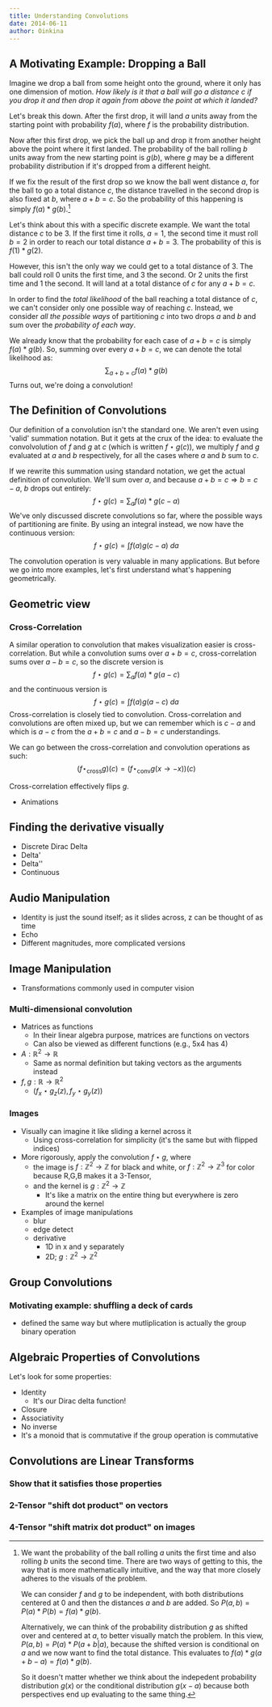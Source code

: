```yaml
---
title: Understanding Convolutions
date: 2014-06-11
author: Oinkina
---
```


A Motivating Example: Dropping a Ball
----

Imagine we drop a ball from some height onto the ground, where it only has one dimension of motion. *How likely is it that a ball will go a distance $c$ if you drop it and then drop it again from above the point at which it landed?*

Let's break this down. After the first drop, it will land $a$ units away from the starting point with probability $f(a)$, where $f$ is the probability distribution.

Now after this first drop, we pick the ball up and drop it from another height above the point where it first landed. The probability of the ball rolling $b$ units away from the new starting point is $g(b)$, where $g$ may be a different probability distribution if it's dropped from a different height.

<!--FIX THIS PARAGRAPH: fix the result -> probability doesn't sound right; conditioned on it being a ??-->

If we fix the result of the first drop so we know the ball went distance $a$, for the ball to go a total distance $c$, the distance travelled in the second drop is also fixed at $b$, where $a+b=c$. So the probability of this happening is simply $f(a)*g(b)$.[^expl]

[^expl]: 
    We want the probability of the ball rolling $a$ units the first time and also rolling $b$ units the second time. There are two ways of getting to this, the way that is more mathematically intuitive, and the way that more closely adheres to the visuals of the problem. 

    We can consider $f$ and $g$ to be independent, with both distributions centered at 0 and then the distances $a$ and $b$ are added. So $P(a,b) = P(a) * P(b) = f(a) * g(b)$. 

    Alternatively, we can think of the probability distribution $g$ as shifted over and centered at $a$, to better visually match the problem. In this view, $P(a,b) = P(a) * P(a+b \vert a)$, because the shifted version is conditional on $a$ and we now want to find the total distance. This evaluates to $f(a)*g(a+b-a)=f(a)*g(b)$.

    So it doesn't matter whether we think about the indepedent probability distribution $g(x)$ or the conditional distribution $g(x-a)$ because both perspectives end up evaluating to the same thing.

Let's think about this with a specific discrete example. We want the total distance $c$ to be 3. If the first time it rolls, $a=1$, the second time it must roll $b=2$ in order to reach our total distance $a+b=3$. The probability of this is $f(1)*g(2)$. 

However, this isn't the only way we could get to a total distance of 3. The ball could roll 0 units the first time, and 3 the second. Or 2 units the first time and 1 the second. It will land at a total distance of $c$ for any $a+b=c$. 

In order to find the *total likelihood* of the ball reaching a total distance of $c$, we can't consider only one possible way of reaching $c$. Instead, we consider *all the possible ways* of partitioning $c$ into two drops $a$ and $b$ and sum over the *probability of each way*. 

We already know that the probability for each case of $a+b=c$ is simply $f(a)*g(b)$. So, summing over every $a+b=c$, we can denote the total likelihood as:
$$\sum_{a+b=c} f(a)*g(b)$$
Turns out, we're doing a convolution! 



The Definition of Convolutions
----

Our definition of a convolution isn't the standard one. We aren't even using 'valid' summation notation. But it gets at the crux of the idea: to evaluate the convolvolution of $f$ and $g$ at $c$ (which is written $f\star g(c)$), we multiply $f$ and $g$ evaluated at $a$ and $b$ respectively, for all the cases where $a$ and $b$ sum to $c$.

If we rewrite this summation using standard notation, we get the actual definition of convolution. We'll sum over $a$, and because $a+b=c \Rightarrow b=c-a$, $b$ drops out entirely: 
$$f \star g (c) = \sum_a f(a)*g(c-a)$$
We've only discussed discrete convolutions so far, where the possible ways of partitioning are finite. By using an integral instead, we now have the continuous version:
$$f \star g (c) = \int f(a)g(c-a) ~da$$

The convolution operation is very valuable in many applications. But before we go into more examples, let's first understand what's happening geometrically.

Geometric view
-----
### Cross-Correlation

A similar operation to convolution that makes visualization easier is cross-correlation. But while a convolution sums over $a+b=c$, cross-correlation sums over $a-b=c$, so the discrete version is
$$f \star g (c) = \sum_a f(a)*g(a-c)$$
and the continuous version is
$$f \star g (c) = \int f(a)g(a-c) ~da$$
Cross-correlation is closely tied to convolution. Cross-correlation and convolutions are often mixed up, but we can remember which is $c-a$ and which is $a-c$ from the $a+b=c$ and $a-b=c$ understandings. 

We can go between the cross-correlation and convolution operations as such:
$$(f \star_{\text{cross}} g)(c) = (f \star_{\text{conv}} g(x \rightarrow -x))(c)$$

Cross-correlation effectively flips $g$.

* Animations

Finding the derivative visually
---
* Discrete Dirac Delta
* Delta'
* Delta''
* Continuous

Audio Manipulation
---
* Identity is just the sound itself; as it slides across, z can be thought of as time
* Echo
* Different magnitudes, more complicated versions

Image Manipulation 
----
* Transformations commonly used in computer vision

### Multi-dimensional convolution
* Matrices as functions
    * In their linear algebra purpose, matrices are functions on vectors
    * Can also be viewed as different functions (e.g., 5x4 has 4)
* $A: \mathbb{R}^2 \to \mathbb{R}$
    * Same as normal definition but taking vectors as the arguments instead
* $f,g: \mathbb{R} \to \mathbb{R}^2$ 
    * $(f_x \star g_z (z), f_y \star g_y(z))$

### Images
* Visually can imagine it like sliding a kernel across it 
    * Using cross-correlation for simplicity (it's the same but with flipped indices)
* More rigorously, apply the convolution $f \star g$, where 
    * the image is $f: \mathbb{Z}^2 \to \mathbb{Z}$ for black and white, or $f: \mathbb{Z}^2 \to \mathbb{Z}^3$ for color because R,G,B makes it a 3-Tensor, 
    * and the kernel is $g: \mathbb{Z}^2 \to \mathbb{Z}$
    	* It's like a matrix on the entire thing but everywhere is zero around the kernel
* Examples of image manipulations
    * blur 
    * edge detect
    * derivative
        * 1D in x and y separately
        * 2D; $g: \mathbb{Z}^2 \to \mathbb{Z}^2$

Group Convolutions
-----
### Motivating example: shuffling a deck of cards
* defined the same way but where mutliplication is actually the group binary operation

Algebraic Properties of Convolutions
-----
Let's look for some properties:

* Identity
	* It's our Dirac delta function!
* Closure
* Associativity
* No inverse
* It's a monoid that is commutative if the group operation is commutative 

Convolutions are Linear Transforms
------
### Show that it satisfies those properties
### 2-Tensor "shift dot product" on vectors
### 4-Tensor "shift matrix dot product" on images